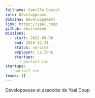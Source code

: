 ```yaml
---
fullname: Camille Daniel
role: Développeuse
domaine: Développement
link: https://yaal.coop
github: emillumine
missions:
  - start: 2022-09-06
    end: 2024-12-31
    status: service
    employer: La Zone
    startups:
      - portail-rse
startups:
  - portail-rse
teams: []
---
```

Développeuse et associée de Yaal Coop